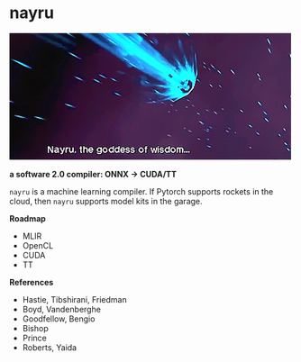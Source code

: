 # nayru
![](./nayru.gif)

**a software 2.0 compiler: ONNX -> CUDA/TT**

`nayru` is a machine learning compiler. If Pytorch supports rockets in the cloud,
then `nayru` supports model kits in the garage.

**Roadmap**
- MLIR
- OpenCL
- CUDA
- TT

**References**
- Hastie, Tibshirani, Friedman
- Boyd, Vandenberghe
- Goodfellow, Bengio
- Bishop
- Prince
- Roberts, Yaida